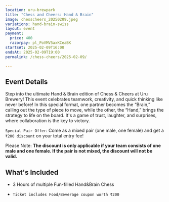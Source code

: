```yaml
---
location: uru-brewpark
title: "Chess and Cheers: Hand & Brain"
image: chesscheers_20250209.jpeg
variations: hand-brain-swiss
layout: event
payment:
  price: 400
  razorpay: pl_PoVMV5axKCeaBK
startsAt: 2025-02-09T16:00
endsAt: 2025-02-09T19:00
permalink: /chess-cheers/2025-02-09/

---
```

## Event Details

Step into the ultimate Hand & Brain edition of Chess & Cheers at Uru Brewery! 
This event celebrates teamwork, creativity, and quick thinking like never before! In this special format, one partner becomes the “Brain,” calling out the type of piece to move, while the other, the “Hand,” brings the strategy to life on the board.
It's a game of trust, laughter, and surprises, where collaboration is the key to victory.

`Special Pair Offer`: Come as a mixed pair (one male, one female) and get a `₹200 discount` on your total entry fee!

Please Note: **The discount is only applicable if your team consists of one male and one female. If the pair is not mixed, the discount will not be valid.**

## What's Included

* 3 Hours of multiple Fun-filled Hand&Brain Chess
- `Ticket includes Food/Beverage coupon worth ₹200`

